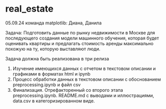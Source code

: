 # real_estate

05.09.24
команда matplotlib: Диана, Данила

Задача:
Подготовить данные по рынку недвижимости в Москве для последующего создания модели машинного обучения, которая будет оценивать квартиры и предлагать стоимость аренды максимально похожую на ту, которую выставляют люди.

Задача должна быть реализована в три релиза
1. Изучение имеющихся данных с отчетом в текстовом описании и графиками в форматах html  и ipynb
2. Процесс обработки данных в текстовом описании с обоснованием preprocessing.ipynb и файл csv
3. Финализация. Отрефакторенный со второго этапа preprocessing.ipynb. README.md с выводами и иллюстрациями, data.csv в категоризированном виде.   





